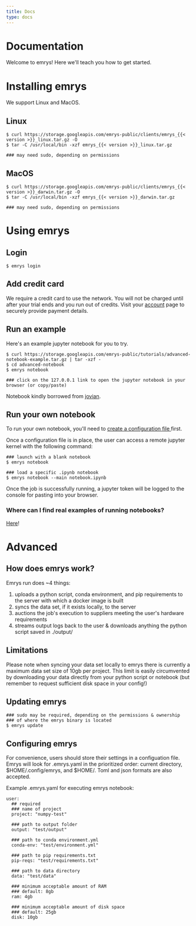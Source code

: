 ```yaml
---
title: Docs
type: docs
---
```


# Documentation

Welcome to emrys! Here we'll teach you how to get started. 

# Installing emrys

We support Linux and MacOS. 

## Linux

    $ curl https://storage.googleapis.com/emrys-public/clients/emrys_{{< version >}}_linux.tar.gz -O 
    $ tar -C /usr/local/bin -xzf emrys_{{< version >}}_linux.tar.gz 
    
    ### may need sudo, depending on permissions

## MacOS

    $ curl https://storage.googleapis.com/emrys-public/clients/emrys_{{< version >}}_darwin.tar.gz -O 
    $ tar -C /usr/local/bin -xzf emrys_{{< version >}}_darwin.tar.gz 
    
    ### may need sudo, depending on permissions

# Using emrys

## Login

    $ emrys login

## Add credit card
We require a credit card to use the network.  You will not be charged until after your trial ends and you run out of credits.  Visit your [account](https://www.emrys.io/account) page to securely provide payment details.

## Run an example

Here's an example jupyter notebook for you to try.  

    $ curl https://storage.googleapis.com/emrys-public/tutorials/advanced-notebook-example.tar.gz | tar -xzf -
    $ cd advanced-notebook
    $ emrys notebook
    
    ### click on the 127.0.0.1 link to open the jupyter notebook in your browser (or copy/paste)

Notebook kindly borrowed from [jovian](https://medium.com/dsnet/training-deep-neural-networks-on-a-gpu-with-pytorch-11079d89805).

## Run your own notebook

To run your own notebook, you'll need to [create a configuration file ](/#configuring-emrys) first. 

Once a configuration file is in place, the user can access a remote jupyter kernel with the following command:

    ### launch with a blank notebook
    $ emrys notebook

    ### load a specific .ipynb notebook
    $ emrys notebook --main notebook.ipynb

Once the job is successfully running, a jupyter token will be logged to the console for pasting into your browser.

### Where can I find real examples of running notebooks?

[Here](/docs/users/examples)!

# Advanced

## How does emrys work?

Emrys run does ~4 things:

1. uploads a python script, conda environment, and pip requirements to the server with which a docker image is built
2. syncs the data set, if it exists locally, to the server
3. auctions the job's execution to suppliers meeting the user's hardware requirements
4. streams output logs back to the user & downloads anything the python script saved in ./output/

## Limitations

Please note when syncing your data set locally to emrys there is currently a maximum data set size of 10gb per project.
This limit is easily circumvented by downloading your data directly from your python script or notebook (but remember to request sufficient disk 
space in your config!)

## Updating emrys

    ### sudo may be required, depending on the permissions & ownership 
    ### of where the emrys binary is located
    $ emrys update
    
## Configuring emrys

For convenience, users should store their settings in a configuation file. Emrys will look for .emrys.yaml in the prioritized order: current directory, $HOME/.config/emrys, and $HOME/. Toml and json formats are also accepted.

Example .emrys.yaml for executing emrys notebook:

    user:
      ## required
      ### name of project
      project: "numpy-test"

      ### path to output folder
      output: "test/output"

      ### path to conda environment.yml
      conda-env: "test/environment.yml"

      ### path to pip requirements.txt
      pip-reqs: "test/requirements.txt"

      ### path to data directory
      data: "test/data"

      ### minimum acceptable amount of RAM
      ### default: 8gb
      ram: 4gb

      ### minimum acceptable amount of disk space
      ### default: 25gb
      disk: 10gb



